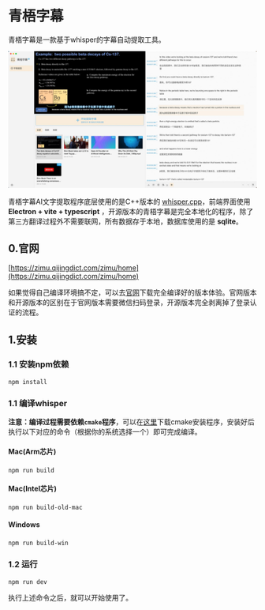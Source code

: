 # 青梧字幕

青梧字幕是一款基于whisper的字幕自动提取工具。

![](./main-preview.jpg)

青梧字幕AI文字提取程序底层使用的是C++版本的 [whisper.cpp](https://github.com/ggerganov/whisper.cpp)，前端界面使用 **Electron + vite + typescript** ，开源版本的青梧字幕是完全本地化的程序，除了第三方翻译过程外不需要联网，所有数据存于本地，数据库使用的是 **sqlite**。

## 0.官网

[https://zimu.qijingdict.com/zimu/home](https://zimu.qijingdict.com/zimu/home)

如果觉得自己编译环境搞不定，可以去[官网](https://zimu.qijingdict.com/zimu/download-software)下载完全编译好的版本体验。官网版本和开源版本的区别在于官网版本需要微信扫码登录，开源版本完全剥离掉了登录认证的流程。

## 1.安装


### 1.1 安装npm依赖

```
npm install
```


### 1.1 编译whisper


**注意：编译过程需要依赖`cmake`程序**，可以在[这里](https://cmake.org/download/)下载cmake安装程序，安装好后执行以下对应的命令（根据你的系统选择一个）即可完成编译。


#### Mac(Arm芯片)

```npm run build```

#### Mac(Intel芯片)

```npm run build-old-mac```

#### Windows

```npm run build-win```


### 1.2 运行

```
npm run dev
```

执行上述命令之后，就可以开始使用了。


